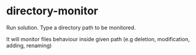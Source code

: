 # directory-monitor

Run solution. Type a directory path to be monitored.

It will monitor files behaviour inside given path (e.g deletion, modification, adding, renaming)
